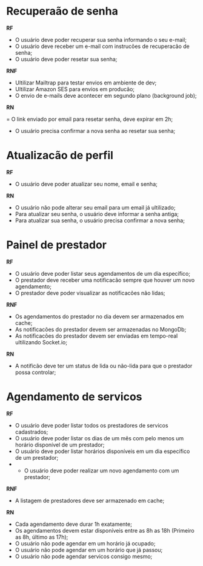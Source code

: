 # Recuperaão de senha

**RF**

- O usuário deve poder recuperar sua senha informando o seu e-mail;
- O usuário deve receber um e-mail com instrucões de recuperacão de senha;
- O usuário deve poder resetar sua senha;

**RNF**

- Ultilizar Mailtrap para testar envios em ambiente de dev;
- Ultilizar Amazon SES para envios em producão;
- O envio de e-mails deve acontecer em segundo plano (background job);

**RN**

= O link enviado por email para resetar senha, deve expirar em 2h;
- O usuário precisa confirmar a nova senha ao resetar sua senha;

# Atualizacão de perfil

**RF**

- O usuário  deve poder atualizar seu nome, email e senha;

**RN**

- O usuário não pode alterar seu email para um email já ultilizado;
- Para atualizar seu senha, o usuário deve informar a senha antiga;
- Para atualizar sua senha, o usuário precisa confirmar a nova senha;


# Painel de prestador

**RF**

- O usuário deve poder listar seus agendamentos de um dia específico;
- O prestador deve receber uma notificacão sempre que houver um novo agendamento;
- O prestador deve poder visualizar as notificacões não lidas;

**RNF**

- Os agendamentos do prestador no dia devem ser armazenados em cache;
- As notificacões do prestador devem ser armazenadas no MongoDb;
- As notificacões do prestador devem ser enviadas em tempo-real ultilizando Socket.io;

**RN**

- A notificão deve ter um status de lida ou não-lida para que o prestador possa controlar;

# Agendamento de servicos

**RF**

- O usuário deve poder listar todos os prestadores de servicos cadastrados;
- O usuário deve poder listar os dias de um mês com pelo menos um horário disponível de um prestador;
- O usuário deve poder listar horários disponíveis em um dia específico de um prestador;
- - O usuário deve poder realizar um novo agendamento com um prestador;

**RNF**

- A listagem de prestadores deve ser armazenado em cache;

**RN**

- Cada agendamento deve durar 1h exatamente;
- Os agendamentos devem estar disponíveis entre as 8h as 18h (Primeiro as 8h, último as 17h);
- O usuário não pode agendar em um horário já ocupado;
- O usuário não pode agendar em um horário que já passou;
- O usuário não pode agendar servicos consigo mesmo;
